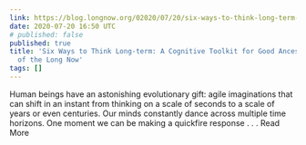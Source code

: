 ```yaml
---
link: https://blog.longnow.org/02020/07/20/six-ways-to-think-long-term-a-cognitive-toolkit-for-good-ancestors/
date: 2020-07-20 16:50 UTC
# published: false
published: true
title: 'Six Ways to Think Long-term: A Cognitive Toolkit for Good Ancestors — Blog
  of the Long Now'
tags: []
---
```


Human beings have an astonishing evolutionary gift: agile imaginations that can shift in an instant from thinking on a scale of seconds to a scale of years or even centuries. Our minds constantly dance across multiple time horizons. One moment we can be making a quickfire response . . .   Read More
